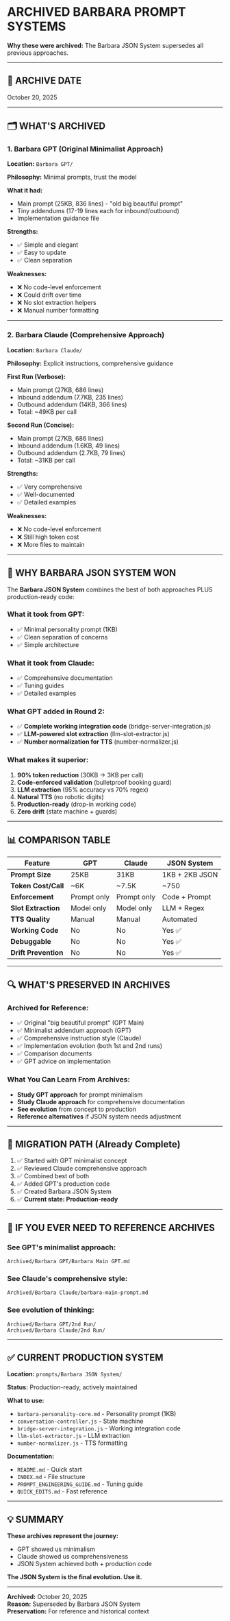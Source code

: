 # ARCHIVED BARBARA PROMPT SYSTEMS

**Why these were archived:** The Barbara JSON System supersedes all previous approaches.

---

## 📅 ARCHIVE DATE
October 20, 2025

---

## 🗂️ WHAT'S ARCHIVED

### 1. Barbara GPT (Original Minimalist Approach)
**Location:** `Barbara GPT/`

**Philosophy:** Minimal prompts, trust the model

**What it had:**
- Main prompt (25KB, 836 lines) - "old big beautiful prompt"
- Tiny addendums (17-19 lines each for inbound/outbound)
- Implementation guidance file

**Strengths:**
- ✅ Simple and elegant
- ✅ Easy to update
- ✅ Clean separation

**Weaknesses:**
- ❌ No code-level enforcement
- ❌ Could drift over time
- ❌ No slot extraction helpers
- ❌ Manual number formatting

---

### 2. Barbara Claude (Comprehensive Approach)
**Location:** `Barbara Claude/`

**Philosophy:** Explicit instructions, comprehensive guidance

**First Run (Verbose):**
- Main prompt (27KB, 686 lines)
- Inbound addendum (7.7KB, 235 lines)
- Outbound addendum (14KB, 366 lines)
- Total: ~49KB per call

**Second Run (Concise):**
- Main prompt (27KB, 686 lines)
- Inbound addendum (1.6KB, 49 lines)
- Outbound addendum (2.7KB, 79 lines)
- Total: ~31KB per call

**Strengths:**
- ✅ Very comprehensive
- ✅ Well-documented
- ✅ Detailed examples

**Weaknesses:**
- ❌ No code-level enforcement
- ❌ Still high token cost
- ❌ More files to maintain

---

## 🎯 WHY BARBARA JSON SYSTEM WON

The **Barbara JSON System** combines the best of both approaches PLUS production-ready code:

### What it took from GPT:
- ✅ Minimal personality prompt (1KB)
- ✅ Clean separation of concerns
- ✅ Simple architecture

### What it took from Claude:
- ✅ Comprehensive documentation
- ✅ Tuning guides
- ✅ Detailed examples

### What GPT added in Round 2:
- ✅ **Complete working integration code** (bridge-server-integration.js)
- ✅ **LLM-powered slot extraction** (llm-slot-extractor.js)
- ✅ **Number normalization for TTS** (number-normalizer.js)

### What makes it superior:
1. **90% token reduction** (30KB → 3KB per call)
2. **Code-enforced validation** (bulletproof booking guard)
3. **LLM extraction** (95% accuracy vs 70% regex)
4. **Natural TTS** (no robotic digits)
5. **Production-ready** (drop-in working code)
6. **Zero drift** (state machine + guards)

---

## 📊 COMPARISON TABLE

| Feature | GPT | Claude | JSON System |
|---------|-----|--------|-------------|
| **Prompt Size** | 25KB | 31KB | 1KB + 2KB JSON |
| **Token Cost/Call** | ~6K | ~7.5K | ~750 |
| **Enforcement** | Prompt only | Prompt only | Code + Prompt |
| **Slot Extraction** | Model only | Model only | LLM + Regex |
| **TTS Quality** | Manual | Manual | Automated |
| **Working Code** | No | No | Yes ✅ |
| **Debuggable** | No | No | Yes ✅ |
| **Drift Prevention** | No | No | Yes ✅ |

---

## 🔍 WHAT'S PRESERVED IN ARCHIVES

### Archived for Reference:
- ✅ Original "big beautiful prompt" (GPT Main)
- ✅ Minimalist addendum approach (GPT)
- ✅ Comprehensive instruction style (Claude)
- ✅ Implementation evolution (both 1st and 2nd runs)
- ✅ Comparison documents
- ✅ GPT advice on implementation

### What You Can Learn From Archives:
- **Study GPT approach** for prompt minimalism
- **Study Claude approach** for comprehensive documentation
- **See evolution** from concept to production
- **Reference alternatives** if JSON system needs adjustment

---

## 🚀 MIGRATION PATH (Already Complete)

1. ✅ Started with GPT minimalist concept
2. ✅ Reviewed Claude comprehensive approach
3. ✅ Combined best of both
4. ✅ Added GPT's production code
5. ✅ Created Barbara JSON System
6. ✅ **Current state: Production-ready**

---

## 📝 IF YOU EVER NEED TO REFERENCE ARCHIVES

### See GPT's minimalist approach:
```
Archived/Barbara GPT/Barbara Main GPT.md
```

### See Claude's comprehensive style:
```
Archived/Barbara Claude/barbara-main-prompt.md
```

### See evolution of thinking:
```
Archived/Barbara GPT/2nd Run/
Archived/Barbara Claude/2nd Run/
```

---

## ✅ CURRENT PRODUCTION SYSTEM

**Location:** `prompts/Barbara JSON System/`

**Status:** Production-ready, actively maintained

**What to use:**
- `barbara-personality-core.md` - Personality prompt (1KB)
- `conversation-controller.js` - State machine
- `bridge-server-integration.js` - Working integration code
- `llm-slot-extractor.js` - LLM extraction
- `number-normalizer.js` - TTS formatting

**Documentation:**
- `README.md` - Quick start
- `INDEX.md` - File structure
- `PROMPT_ENGINEERING_GUIDE.md` - Tuning guide
- `QUICK_EDITS.md` - Fast reference

---

## 💡 SUMMARY

**These archives represent the journey:**
- GPT showed us minimalism
- Claude showed us comprehensiveness
- JSON System achieved both + production code

**The JSON System is the final evolution. Use it.**

---

**Archived:** October 20, 2025  
**Reason:** Superseded by Barbara JSON System  
**Preservation:** For reference and historical context

